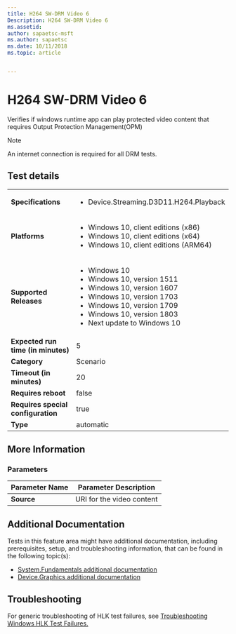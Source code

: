 ```yaml
---
title: H264 SW-DRM Video 6
Description: H264 SW-DRM Video 6
ms.assetid: 
author: sapaetsc-msft
ms.author: sapaetsc
ms.date: 10/11/2018
ms.topic: article


---
```


# H264 SW-DRM Video 6

Verifies if windows runtime app can play protected video content that requires Output Protection Management(OPM)

>[!NOTE]
>An internet connection is required for all DRM tests.

## Test details
|||
|---|---|
| **Specifications**  | <ul><li>Device.Streaming.D3D11.H264.Playback</li></ul> |  
| **Platforms**   | <ul><li>Windows 10, client editions (x86)</li><li>Windows 10, client editions (x64)</li><li>Windows 10, client editions (ARM64)</li></ul> |
| **Supported Releases** | <ul><li>Windows 10</li><li>Windows 10, version 1511</li><li>Windows 10, version 1607</li><li>Windows 10, version 1703</li><li>Windows 10, version 1709</li><li>Windows 10, version 1803</li><li>Next update to Windows 10</li></ul> |
|**Expected run time (in minutes)**| 5 |
|**Category**| Scenario |
|**Timeout (in minutes)**| 20 |
|**Requires reboot**| false |
|**Requires special configuration**| true |
|**Type**| automatic |

## More Information
### Parameters
| Parameter Name | Parameter Description |
| --- | --- |
| **Source** | URI for the video content |

## Additional Documentation
Tests in this feature area might have additional documentation, including prerequisites, setup, and troubleshooting information, that can be found in the following topic\(s\):
- [System.Fundamentals additional documentation](system-fundamentals-additional-documentation.md)
- [Device.Graphics additional documentation](device-graphics-additional-documentation.md)

## Troubleshooting
For generic troubleshooting of HLK test failures, see [Troubleshooting Windows HLK Test Failures.](..\user\troubleshooting-windows-hlk-test-failures.md)